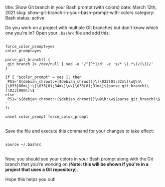 title: Show Git branch in your Bash prompt (with colors)
date: March 12th, 2021
slug: show-git-branch-in-your-bash-prompt-with-colors
category: Bash
status: active

Do you work on a project with multiple Git branches but don't know which one you're in? Open your `.bashrc` file and add this:

<pre>
<code class="bash">
force_color_prompt=yes
color_prompt=yes

parse_git_branch() {
 git branch 2&gt; /dev/null | sed -e '/^[^*]/d' -e 's/* \(.*\)/(\1)/'
}

if [ "$color_prompt" = yes ]; then
 PS1='${debian_chroot:+($debian_chroot)}\[\033[01;32m\]\u@\h\[\033[00m\]:\[\033[01;34m\]\w\[\033[01;31m\]$(parse_git_branch)\[\033[00m\]\$ '
else
 PS1='${debian_chroot:+($debian_chroot)}\u@\h:\w$(parse_git_branch)\$ '
fi

unset color_prompt force_color_prompt
</code>
</pre>

Save the file and execute this command for your changes to take effect:
<pre>
<code class="">
source ~/.bashrc
</code>
</pre>

Now, you should see your colors in your Bash prompt along with the Git branch that you're working on (**Note: this will be shown if you're in a project that uses a Git repository**).

Hope this helps you out!
